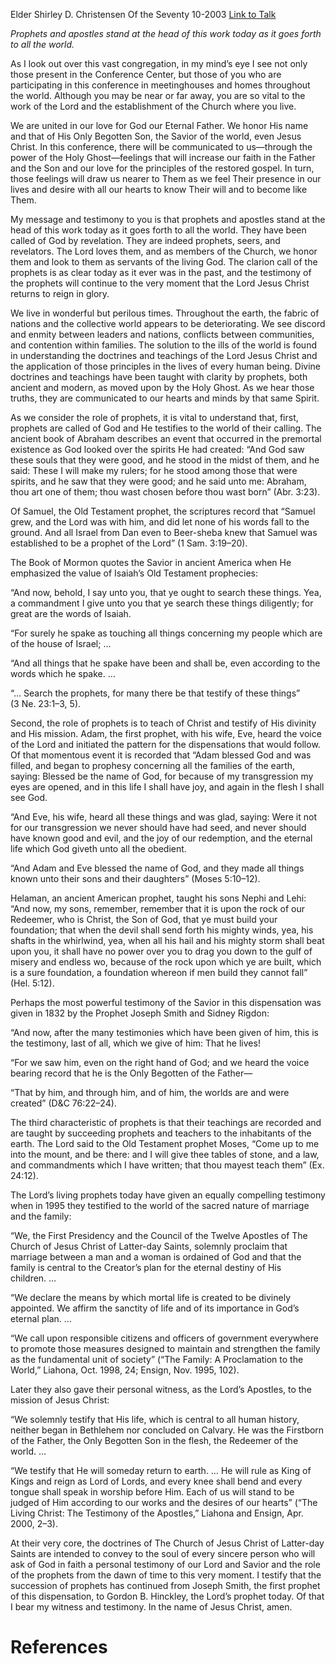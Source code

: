 Elder Shirley D. Christensen
Of the Seventy
10-2003
[Link to Talk](https://www.churchofjesuschrist.org/study/general-conference/2003/10/the-clarion-call-of-prophets?lang=eng)

_Prophets and apostles stand at the head of this work today as it goes forth to all the world._

As I look out over this vast congregation, in my mind’s eye I see not only those present in the Conference Center, but those of you who are participating in this conference in meetinghouses and homes throughout the world. Although you may be near or far away, you are so vital to the work of the Lord and the establishment of the Church where you live.

We are united in our love for God our Eternal Father. We honor His name and that of His Only Begotten Son, the Savior of the world, even Jesus Christ. In this conference, there will be communicated to us—through the power of the Holy Ghost—feelings that will increase our faith in the Father and the Son and our love for the principles of the restored gospel. In turn, those feelings will draw us nearer to Them as we feel Their presence in our lives and desire with all our hearts to know Their will and to become like Them.

My message and testimony to you is that prophets and apostles stand at the head of this work today as it goes forth to all the world. They have been called of God by revelation. They are indeed prophets, seers, and revelators. The Lord loves them, and as members of the Church, we honor them and look to them as servants of the living God. The clarion call of the prophets is as clear today as it ever was in the past, and the testimony of the prophets will continue to the very moment that the Lord Jesus Christ returns to reign in glory.

We live in wonderful but perilous times. Throughout the earth, the fabric of nations and the collective world appears to be deteriorating. We see discord and enmity between leaders and nations, conflicts between communities, and contention within families. The solution to the ills of the world is found in understanding the doctrines and teachings of the Lord Jesus Christ and the application of those principles in the lives of every human being. Divine doctrines and teachings have been taught with clarity by prophets, both ancient and modern, as moved upon by the Holy Ghost. As we hear those truths, they are communicated to our hearts and minds by that same Spirit.

As we consider the role of prophets, it is vital to understand that, first, prophets are called of God and He testifies to the world of their calling. The ancient book of Abraham describes an event that occurred in the premortal existence as God looked over the spirits He had created: “And God saw these souls that they were good, and he stood in the midst of them, and he said: These I will make my rulers; for he stood among those that were spirits, and he saw that they were good; and he said unto me: Abraham, thou art one of them; thou wast chosen before thou wast born” (Abr. 3:23).

Of Samuel, the Old Testament prophet, the scriptures record that “Samuel grew, and the Lord was with him, and did let none of his words fall to the ground. And all Israel from Dan even to Beer-sheba knew that Samuel was established to be a prophet of the Lord” (1 Sam. 3:19–20).

The Book of Mormon quotes the Savior in ancient America when He emphasized the value of Isaiah’s Old Testament prophecies:

“And now, behold, I say unto you, that ye ought to search these things. Yea, a commandment I give unto you that ye search these things diligently; for great are the words of Isaiah.

“For surely he spake as touching all things concerning my people which are of the house of Israel; …

“And all things that he spake have been and shall be, even according to the words which he spake. …

“… Search the prophets, for many there be that testify of these things” (3 Ne. 23:1–3, 5).

Second, the role of prophets is to teach of Christ and testify of His divinity and His mission. Adam, the first prophet, with his wife, Eve, heard the voice of the Lord and initiated the pattern for the dispensations that would follow. Of that momentous event it is recorded that “Adam blessed God and was filled, and began to prophesy concerning all the families of the earth, saying: Blessed be the name of God, for because of my transgression my eyes are opened, and in this life I shall have joy, and again in the flesh I shall see God.

“And Eve, his wife, heard all these things and was glad, saying: Were it not for our transgression we never should have had seed, and never should have known good and evil, and the joy of our redemption, and the eternal life which God giveth unto all the obedient.

“And Adam and Eve blessed the name of God, and they made all things known unto their sons and their daughters” (Moses 5:10–12).

Helaman, an ancient American prophet, taught his sons Nephi and Lehi: “And now, my sons, remember, remember that it is upon the rock of our Redeemer, who is Christ, the Son of God, that ye must build your foundation; that when the devil shall send forth his mighty winds, yea, his shafts in the whirlwind, yea, when all his hail and his mighty storm shall beat upon you, it shall have no power over you to drag you down to the gulf of misery and endless wo, because of the rock upon which ye are built, which is a sure foundation, a foundation whereon if men build they cannot fall” (Hel. 5:12).

Perhaps the most powerful testimony of the Savior in this dispensation was given in 1832 by the Prophet Joseph Smith and Sidney Rigdon:

“And now, after the many testimonies which have been given of him, this is the testimony, last of all, which we give of him: That he lives!

“For we saw him, even on the right hand of God; and we heard the voice bearing record that he is the Only Begotten of the Father—

“That by him, and through him, and of him, the worlds are and were created” (D&C 76:22–24).

The third characteristic of prophets is that their teachings are recorded and are taught by succeeding prophets and teachers to the inhabitants of the earth. The Lord said to the Old Testament prophet Moses, “Come up to me into the mount, and be there: and I will give thee tables of stone, and a law, and commandments which I have written; that thou mayest teach them” (Ex. 24:12).

The Lord’s living prophets today have given an equally compelling testimony when in 1995 they testified to the world of the sacred nature of marriage and the family:

“We, the First Presidency and the Council of the Twelve Apostles of The Church of Jesus Christ of Latter-day Saints, solemnly proclaim that marriage between a man and a woman is ordained of God and that the family is central to the Creator’s plan for the eternal destiny of His children. …

“We declare the means by which mortal life is created to be divinely appointed. We affirm the sanctity of life and of its importance in God’s eternal plan. …

“We call upon responsible citizens and officers of government everywhere to promote those measures designed to maintain and strengthen the family as the fundamental unit of society” (“The Family: A Proclamation to the World,” Liahona, Oct. 1998, 24; Ensign, Nov. 1995, 102).

Later they also gave their personal witness, as the Lord’s Apostles, to the mission of Jesus Christ:

“We solemnly testify that His life, which is central to all human history, neither began in Bethlehem nor concluded on Calvary. He was the Firstborn of the Father, the Only Begotten Son in the flesh, the Redeemer of the world. …

“We testify that He will someday return to earth. … He will rule as King of Kings and reign as Lord of Lords, and every knee shall bend and every tongue shall speak in worship before Him. Each of us will stand to be judged of Him according to our works and the desires of our hearts” (“The Living Christ: The Testimony of the Apostles,” Liahona and Ensign, Apr. 2000, 2–3).

At their very core, the doctrines of The Church of Jesus Christ of Latter-day Saints are intended to convey to the soul of every sincere person who will ask of God in faith a personal testimony of our Lord and Savior and the role of the prophets from the dawn of time to this very moment. I testify that the succession of prophets has continued from Joseph Smith, the first prophet of this dispensation, to Gordon B. Hinckley, the Lord’s prophet today. Of that I bear my witness and testimony. In the name of Jesus Christ, amen.

# References
